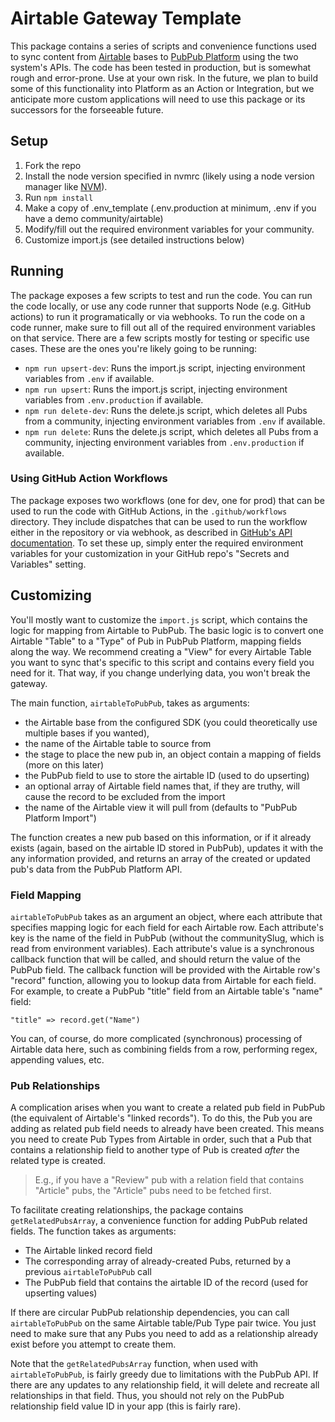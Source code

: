 # Airtable Gateway Template

This package contains a series of scripts and convenience functions used to sync content from [Airtable](https://airtable.com) bases to [PubPub Platform](https://knowledgefutures.org/platform) using the two system's APIs.
The code has been tested in production, but is somewhat rough and error-prone.
Use at your own risk.
In the future, we plan to build some of this functionality into Platform as an Action or Integration,
but we anticipate more custom applications will need to use this package or its successors for the forseeable future.

## Setup

1. Fork the repo
1. Install the node version specified in nvmrc (likely using a node version manager like [NVM](https://github.com/nvm-sh/nvm)).
1. Run `npm install`
1. Make a copy of .env_template (.env.production at minimum, .env if you have a demo community/airtable)
1. Modify/fill out the required environment variables for your community.
1. Customize import.js (see detailed instructions below)

## Running

The package exposes a few scripts to test and run the code.
You can run the code locally, or use any code runner that supports Node (e.g. GitHub actions) to run it programatically or via webhooks.
To run the code on a code runner, make sure to fill out all of the required environment variables on that service.
There are a few scripts mostly for testing or specific use cases.
These are the ones you're likely going to be running:

- `npm run upsert-dev`: Runs the import.js script, injecting environment variables from `.env` if available.
- `npm run upsert`: Runs the import.js script, injecting environment variables from `.env.production` if available.
- `npm run delete-dev`: Runs the delete.js script, which deletes all Pubs from a community, injecting environment variables from `.env` if available.
- `npm run delete`: Runs the delete.js script, which deletes all Pubs from a community, injecting environment variables from `.env.production` if available.

### Using GitHub Action Workflows

The package exposes two workflows (one for dev, one for prod) that can be used to run the code with GitHub Actions, in the `.github/workflows` directory.
They include dispatches that can be used to run the workflow either in the repository or via webhook, as described in [GitHub's API documentation](https://docs.github.com/en/rest/actions/workflows?apiVersion=2022-11-28).
To set these up, simply enter the required environment variables for your customization in your GitHub repo's "Secrets and Variables" setting.

## Customizing

You'll mostly want to customize the `import.js` script, which contains the logic for mapping from Airtable to PubPub.
The basic logic is to convert one Airtable "Table" to a "Type" of Pub in PubPub Platform, mapping fields along the way.
We recommend creating a "View" for every Airtable Table you want to sync that's specific to this script and contains every field you need for it.
That way, if you change underlying data, you won't break the gateway.

The main function, `airtableToPubPub`, takes as arguments:

- the Airtable base from the configured SDK (you could theoretically use multiple bases if you wanted),
- the name of the Airtable table to source from
- the stage to place the new pub in, an object contain a mapping of fields (more on this later)
- the PubPub field to use to store the airtable ID (used to do upserting)
- an optional array of Airtable field names that, if they are truthy, will cause the record to be excluded from the import
- the name of the Airtable view it will pull from (defaults to "PubPub Platform Import")

The function creates a new pub based on this information, or if it already exists (again, based on the airtable ID stored in PubPub), updates it with the any information provided, and returns an array of the created or updated pub's data from the PubPub Platform API.

### Field Mapping

`airtableToPubPub` takes as an argument an object, where each attribute that specifies mapping logic for each field for each Airtable row.
Each attribute's key is the name of the field in PubPub (without the communitySlug, which is read from environment variables).
Each attribute's value is a synchronous callback function that will be called, and should return the value of the PubPub field.
The callback function will be provided with the Airtable row's "record" function, allowing you to lookup data from Airtable for each field.
For example, to create a PubPub "title" field from an Airtable table's "name" field:

```
"title" => record.get("Name")
```

You can, of course, do more complicated (synchronous) processing of Airtable data here, such as combining fields from a row, performing regex, appending values, etc.

### Pub Relationships

A complication arises when you want to create a related pub field in PubPub (the equivalent of Airtable's "linked records").
To do this, the Pub you are adding as related pub field needs to already have been created.
This means you need to create Pub Types from Airtable in order, such that a Pub that contains a relationship field to another type of Pub is created _after_ the related type is created.

> E.g., if you have a "Review" pub with a relation field that contains "Article" pubs, the "Article" pubs need to be fetched first.

To facilitate creating relationships, the package contains `getRelatedPubsArray`, a convenience function for adding PubPub related fields.
The function takes as arguments:

- The Airtable linked record field
- The corresponding array of already-created Pubs, returned by a previous `airtableToPubPub` call
- The PubPub field that contains the airtable ID of the record (used for upserting values)

If there are circular PubPub relationship dependencies, you can call `airtableToPubPub` on the same Airtable table/Pub Type pair twice.
You just need to make sure that any Pubs you need to add as a relationship already exist before you attempt to create them.

Note that the `getRelatedPubsArray` function, when used with `airtableToPubPub`, is fairly greedy due to limitations with the PubPub API.
If there are any updates to any relationship field, it will delete and recreate all relationships in that field.
Thus, you should not rely on the PubPub relationship field value ID in your app (this is fairly rare).
